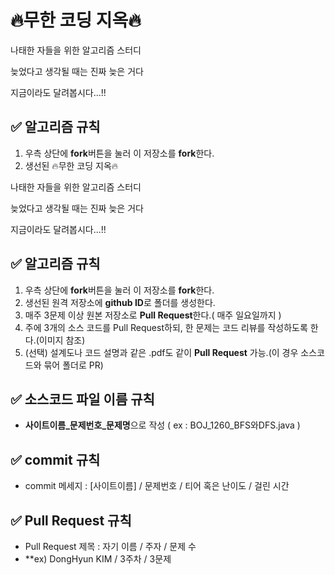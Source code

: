 # 🔥무한 코딩 지옥🔥
<p>나태한 자들을 위한 알고리즘 스터디</p>
<p>늦었다고 생각될 때는 진짜 늦은 거다</p>
<p>지금이라도 달려봅시다...!!</p>

## ✅ 알고리즘 규칙
1. 우측 상단에 **fork**버튼을 눌러 이 저장소를 **fork**한다.
2. 생선된 🔥무한 코딩 지옥🔥
<p>나태한 자들을 위한 알고리즘 스터디</p>
<p>늦었다고 생각될 때는 진짜 늦은 거다</p>
<p>지금이라도 달려봅시다...!!</p>

## ✅ 알고리즘 규칙
1. 우측 상단에 **fork**버튼을 눌러 이 저장소를 **fork**한다.
2. 생선된 원격 저장소에 **github ID**로 폴더를 생성한다.
3. 매주 3문제 이상 원본 저장소로 **Pull Request**한다.( 매주 일요일까지 )
4. 주에 3개의 소스 코드를 Pull Request하되, 한 문제는 코드 리뷰를 작성하도록 한다.(이미지 참조)
5. (선택) 설계도나 코드 설명과 같은 .pdf도 같이 **Pull Request** 가능.(이 경우 소스코드와 묶어 폴더로 PR)

## ✅ 소스코드 파일 이름 규칙
* **사이트이름_문제번호_문제명**으로 작성 ( ex : BOJ_1260_BFS와DFS.java )

## ✅ commit 규칙
* commit 메세지 : [사이트이름] / 문제번호 / 티어 혹은 난이도 / 걸린 시간

## ✅ Pull Request 규칙
* Pull Request 제목 : 자기 이름 / 주자 / 문제 수
* **ex) DongHyun KIM / 3주차 / 3문제

